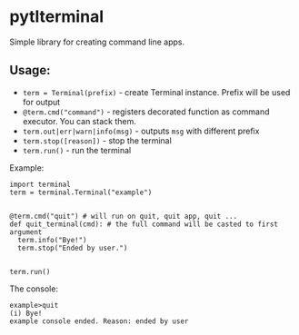 # pytlterminal

Simple library for creating command line apps.

## Usage:
- `term = Terminal(prefix)` - create Terminal instance. Prefix will be used for output
- `@term.cmd("command")` - registers decorated function as command executor. You can stack them.
- `term.out|err|warn|info(msg)` - outputs `msg` with different prefix
- `term.stop([reason])` - stop the terminal
- `term.run()` - run the terminal

Example:
```
import terminal
term = terminal.Terminal("example")


@term.cmd("quit") # will run on quit, quit app, quit ...
def quit_terminal(cmd): # the full command will be casted to first argument
  term.info("Bye!")
  term.stop("Ended by user.")
  

term.run()
```
The console:
```
example>quit
(i) Bye!
example console ended. Reason: ended by user
```
